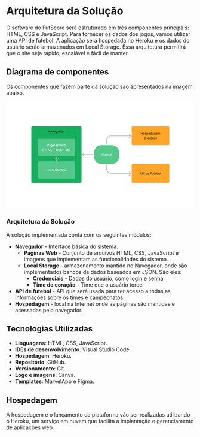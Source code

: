 # Arquitetura da Solução

O software do FutScore será estruturado em três componentes principais: HTML, CSS e JavaScript. Para fornecer os dados dos jogos, vamos utilizar uma API de futebol. A aplicação será hospedada no Heroku e os dados do usuário serão armazenados em Local Storage. Essa arquitetura permitirá que o site seja rápido, escalável e fácil de manter.

## Diagrama de componentes

Os componentes que fazem parte da solução são apresentados na imagem abaixo.

![Diagrama de Componentes](img/diagrama_de_componentes.png)
### Arquitetura da Solução

A solução implementada conta com os seguintes módulos:
- **Navegador** - Interface básica do sistema.
  - **Páginas Web** - Conjunto de arquivos HTML, CSS, JavaScript e imagens que implementam as funcionalidades do sistema.
   - **Local Storage** - armazenamento mantido no Navegador, onde são implementados bancos de dados baseados em JSON. São eles: 
     - **Credenciais** - Dados do usuário, como login e senha
     - **Time do coração** - Time que o usuário torce
 - **API de futebol** - API que será usada para ter acesso a todas as informações sobre os times e campeonatos.
 - **Hospedagem** - local na Internet onde as páginas são mantidas e acessadas pelo navegador. 

## Tecnologias Utilizadas

- **Linguagens**: HTML, CSS, JavaScript.
- **IDEs de desenvolvimento**: Visual Studio Code.
- **Hospedagem**: Heroku.
- **Repositório**: GitHub.
- **Versionamento**: Git.
- **Logo e imagens**: Canva.
- **Templates**: MarvelApp e Figma.

## Hospedagem

A hospedagem e o lançamento da plataforma vão ser realizadas utilizando o Heroku, um serviço em nuvem que facilita a implantação e gerenciamento de aplicações web.
